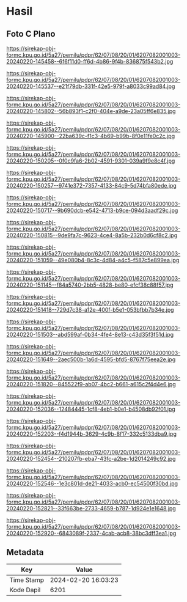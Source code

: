 # Hasil

## Foto C Plano

https://sirekap-obj-formc.kpu.go.id/5a27/pemilu/pdpr/62/07/08/20/01/6207082001003-20240220-145458--6f6f11d0-ff6d-4b86-9f4b-836875f543b2.jpg

https://sirekap-obj-formc.kpu.go.id/5a27/pemilu/pdpr/62/07/08/20/01/6207082001003-20240220-145537--e21f79db-331f-42e5-979f-a8033c99ad84.jpg

https://sirekap-obj-formc.kpu.go.id/5a27/pemilu/pdpr/62/07/08/20/01/6207082001003-20240220-145802--56b893f1-c2f0-404e-a9de-23a05ff6e835.jpg

https://sirekap-obj-formc.kpu.go.id/5a27/pemilu/pdpr/62/07/08/20/01/6207082001003-20240220-145900--22ba639c-f1c3-4b69-b99b-8f0e11fe0c2c.jpg

https://sirekap-obj-formc.kpu.go.id/5a27/pemilu/pdpr/62/07/08/20/01/6207082001003-20240220-150205--0f0c9fa6-2b02-4591-9301-039a9f9e8c4f.jpg

https://sirekap-obj-formc.kpu.go.id/5a27/pemilu/pdpr/62/07/08/20/01/6207082001003-20240220-150257--9741e372-7357-4133-84c9-5d74bfa80ede.jpg

https://sirekap-obj-formc.kpu.go.id/5a27/pemilu/pdpr/62/07/08/20/01/6207082001003-20240220-150717--9b690dcb-e542-4713-b9ce-094d3aadf29c.jpg

https://sirekap-obj-formc.kpu.go.id/5a27/pemilu/pdpr/62/07/08/20/01/6207082001003-20240220-150815--9de9fa7c-9623-4ce4-8a5b-232b0d6cf8c2.jpg

https://sirekap-obj-formc.kpu.go.id/5a27/pemilu/pdpr/62/07/08/20/01/6207082001003-20240220-151059--49e080b4-8c3c-4d84-a4c5-f587c5e899ea.jpg

https://sirekap-obj-formc.kpu.go.id/5a27/pemilu/pdpr/62/07/08/20/01/6207082001003-20240220-151145--f84a5740-2bb5-4828-be80-efcf38c88f57.jpg

https://sirekap-obj-formc.kpu.go.id/5a27/pemilu/pdpr/62/07/08/20/01/6207082001003-20240220-151418--729d7c38-a12e-400f-b5e1-053bfbb7b34e.jpg

https://sirekap-obj-formc.kpu.go.id/5a27/pemilu/pdpr/62/07/08/20/01/6207082001003-20240220-151503--abd599af-0b34-4fe4-8e13-c43d35f3f51d.jpg

https://sirekap-obj-formc.kpu.go.id/5a27/pemilu/pdpr/62/07/08/20/01/6207082001003-20240220-151649--2aec500b-1a6d-4595-bfd5-8767f75eea2e.jpg

https://sirekap-obj-formc.kpu.go.id/5a27/pemilu/pdpr/62/07/08/20/01/6207082001003-20240220-151820--845522f9-ab07-4bc2-b661-a615c2f4d4e6.jpg

https://sirekap-obj-formc.kpu.go.id/5a27/pemilu/pdpr/62/07/08/20/01/6207082001003-20240220-152036--12484445-1cf8-4eb1-b0e1-b4508db92f01.jpg

https://sirekap-obj-formc.kpu.go.id/5a27/pemilu/pdpr/62/07/08/20/01/6207082001003-20240220-152203--f4d1944b-3629-4c9b-8f17-332c5133dba9.jpg

https://sirekap-obj-formc.kpu.go.id/5a27/pemilu/pdpr/62/07/08/20/01/6207082001003-20240220-152454--210207fb-eba7-43fc-a2be-1d2014249c92.jpg

https://sirekap-obj-formc.kpu.go.id/5a27/pemilu/pdpr/62/07/08/20/01/6207082001003-20240220-152546--1e3c801d-de21-4033-acb0-ec54500f30bd.jpg

https://sirekap-obj-formc.kpu.go.id/5a27/pemilu/pdpr/62/07/08/20/01/6207082001003-20240220-152821--33f663be-2733-4659-b787-1d924e1e1648.jpg

https://sirekap-obj-formc.kpu.go.id/5a27/pemilu/pdpr/62/07/08/20/01/6207082001003-20240220-152920--6843089f-2337-4cab-acb8-38bc3dff3ea1.jpg


## Metadata

| Key        | Value               |
| ---------- | ------------------- |
| Time Stamp | 2024-02-20 16:03:23 |
| Kode Dapil | 6201                |



